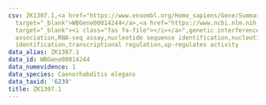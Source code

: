 ```yaml
---
csv: ZK1307.1,<a href="https://www.ensembl.org/Homo_sapiens/Gene/Summary?db=core;g=WBGene00014244"
  target="_blank">WBGene00014244</a>,<a href="https://www.ncbi.nlm.nih.gov/pubmed/27496166"
  target="_blank"><i class="fas fa-file"></i></a>",genetic interference,functional
  association,RNA-seq assay,nucleotide sequence identification,nucleotide sequence
  identification,transcriptional regulation,up-regulates activity
data_alias: ZK1307.1
data_id: WBGene00014244
data_numevidence: 1
data_species: Caenorhabditis elegans
data_taxid: '6239'
title: ZK1307.1
---
```

